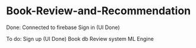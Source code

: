 # Book-Review-and-Recommendation

Done:
Connected to firebase
Sign in (UI Done)


To do:
Sign up (UI Done)
Book db
Review system
ML Engine
